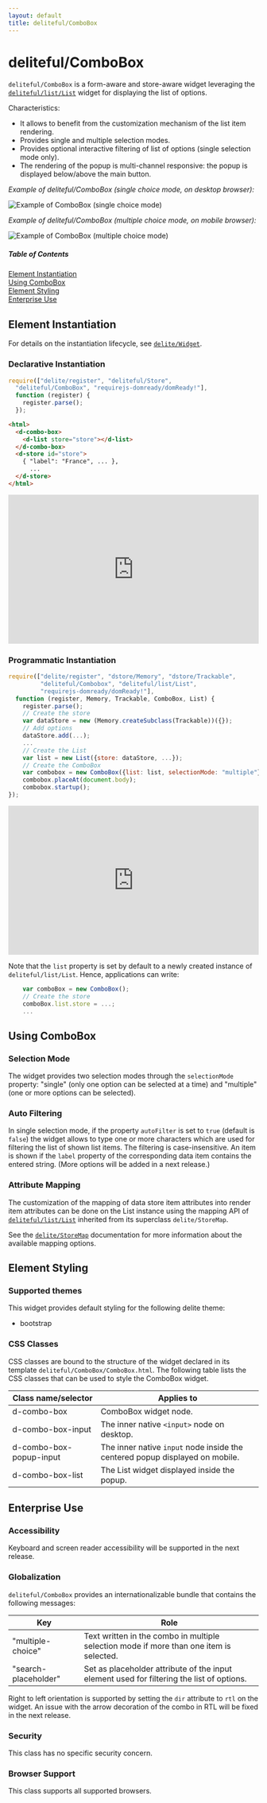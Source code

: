 ```yaml
---
layout: default
title: deliteful/ComboBox
---
```


# deliteful/ComboBox

`deliteful/ComboBox` is a form-aware and store-aware widget leveraging the 
[`deliteful/list/List`](/deliteful/docs/master/list/List.html) widget for
displaying the list of options. 

Characteristics:
* It allows to benefit from the customization mechanism of the list item rendering.
* Provides single and multiple selection modes.
* Provides optional interactive filtering of list of options (single selection mode only).  
* The rendering of the popup is multi-channel responsive: the popup is displayed below/above
the main button.

*Example of deliteful/ComboBox (single choice mode, on desktop browser):*

![Example of ComboBox (single choice mode)](images/ComboBox-single.png)

*Example of deliteful/ComboBox (multiple choice mode, on mobile browser):*

![Example of ComboBox (multiple choice mode)](images/ComboBox-multiple.png)


##### Table of Contents
[Element Instantiation ](#instantiation)  
[Using ComboBox](#using)  
[Element Styling](#styling)  
[Enterprise Use](#enterprise)


<a name="instantiation"></a>
## Element Instantiation

For details on the instantiation lifecycle, see [`delite/Widget`](/delite/docs/master/Widget.html).

### Declarative Instantiation

```js
require(["delite/register", "deliteful/Store",
  "deliteful/ComboBox", "requirejs-domready/domReady!"],
  function (register) {
    register.parse();
  });
```

```html
<html>
  <d-combo-box>
    <d-list store="store"></d-list>
  </d-combo-box>
  <d-store id="store">
    { "label": "France", ... },
      ...
  </d-store>
</html>
```

<iframe width="100%" height="300" allowfullscreen="allowfullscreen" frameborder="0" 
src="http://jsfiddle.net/ibmjs/d1sj0fkp/embedded/result,js,html">
<a href="http://jsfiddle.net/ibmjs/d1sj0fkp/">checkout the sample on JSFiddle</a></iframe>


### Programmatic Instantiation


```js
require(["delite/register", "dstore/Memory", "dstore/Trackable",
         "deliteful/Combobox", "deliteful/list/List",
         "requirejs-domready/domReady!"],
  function (register, Memory, Trackable, ComboBox, List) {
    register.parse();
    // Create the store
    var dataStore = new (Memory.createSubclass(Trackable))({});
    // Add options
    dataStore.add(...);
    ...
    // Create the List
    var list = new List({store: dataStore, ...});
    // Create the ComboBox
    var combobox = new ComboBox({list: list, selectionMode: "multiple"});
    combobox.placeAt(document.body);      
    combobox.startup();
});
```

<iframe width="100%" height="300" allowfullscreen="allowfullscreen" frameborder="0" 
src="http://jsfiddle.net/ibmjs/s2fzabtb/embedded/result,js,html">
<a href="http://jsfiddle.net/ibmjs/s2fzabtb/">checkout the sample on JSFiddle</a></iframe>


Note that the `list` property is set by default to a newly created instance of
`deliteful/list/List`. Hence, applications can write:

```js
    var comboBox = new ComboBox();
    // Create the store
    comboBox.list.store = ...;
    ...
```

<a name="using"></a>
## Using ComboBox

### Selection Mode

The widget provides two selection modes through the `selectionMode` property: 
"single" (only one option can be selected at a time) and "multiple" (one or more
options can be selected).

### Auto Filtering

In single selection mode, if the property `autoFilter` is set to `true` (default is `false`)
the widget allows to type one or more characters which are used for filtering 
the list of shown list items. The filtering is case-insensitive. An item is shown
if the `label` property of the corresponding data item contains the entered string.
(More options will be added in a next release.)

### Attribute Mapping

The customization of the mapping of data store item attributes into render item attributes
can be done on the List instance using the mapping API of 
[`deliteful/list/List`](/deliteful/docs/master/list/List.html) inherited from its superclass
`delite/StoreMap`.

See the [`delite/StoreMap`](/delite/docs/master/StoreMap.html) documentation for
more information about the available mapping options.

<a name="styling"></a>
## Element Styling

### Supported themes

This widget provides default styling for the following delite theme:

* bootstrap

### CSS Classes

CSS classes are bound to the structure of the widget declared in its template `deliteful/ComboBox/ComboBox.html`.
The following table lists the CSS classes that can be used to style the ComboBox widget.

|Class name/selector|Applies to|
|----------|----------|
|d-combo-box|ComboBox widget node.
|d-combo-box-input|The inner native `<input>` node on desktop.
|d-combo-box-popup-input|The inner native `input` node inside the centered popup displayed on mobile.
|d-combo-box-list|The List widget displayed inside the popup.


<a name="enterprise"></a>
## Enterprise Use

### Accessibility

Keyboard and screen reader accessibility will be supported in the next release.

### Globalization

`deliteful/ComboBox` provides an internationalizable bundle that contains the following
messages:
		
|Key|Role|
|----------|----------|
|"multiple-choice"|Text written in the combo in multiple selection mode if more than one item is selected.
|"search-placeholder"|Set as placeholder attribute of the input element used for filtering the list of options.

Right to left orientation is supported by setting the `dir` attribute to `rtl` on the
widget. An issue with the arrow decoration of the combo in RTL will be fixed in the next release. 

### Security

This class has no specific security concern.

### Browser Support

This class supports all supported browsers.
